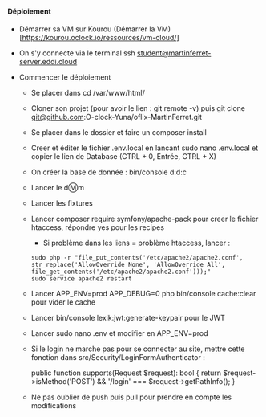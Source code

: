 #### Déploiement

- Démarrer sa VM sur Kourou (Démarrer la VM) [https://kourou.oclock.io/ressources/vm-cloud/]

- On s'y connecte via le terminal ssh student@martinferret-server.eddi.cloud

- Commencer le déploiement

  - Se placer dans cd /var/www/html/

  - Cloner son projet (pour avoir le lien : git remote -v) puis git clone git@github.com:O-clock-Yuna/oflix-MartinFerret.git

  - Se placer dans le dossier et faire un composer install

  - Creer et éditer le fichier .env.local en lancant sudo nano .env.local et copier le lien de Database (CTRL + 0, Entrée, CTRL + X)

  - On créer la base de donnée : bin/console d:d:c

  - Lancer le dⓂ️m

  - Lancer les fixtures

  - Lancer composer require symfony/apache-pack pour creer le fichier htaccess, répondre yes pour les recipes

    - Si problème dans les liens = problème htaccess, lancer : 

    ```
    sudo php -r "file_put_contents('/etc/apache2/apache2.conf', str_replace('AllowOverride None', 'AllowOverride All', file_get_contents('/etc/apache2/apache2.conf')));"
    sudo service apache2 restart
    ```
    


  - Lancer APP_ENV=prod APP_DEBUG=0 php bin/console cache:clear pour vider le cache

  - Lancer bin/console lexik:jwt:generate-keypair pour le JWT

  - Lancer sudo nano .env et modifier en APP_ENV=prod

  - Si le login ne marche pas pour se connecter au site, mettre cette fonction dans src/Security/LoginFormAuthenticator :

    
    public function supports(Request $request): bool
{
    return $request->isMethod('POST') && '/login' === $request->getPathInfo();
}
    


  - Ne pas oublier de push puis pull pour prendre en compte les modifications